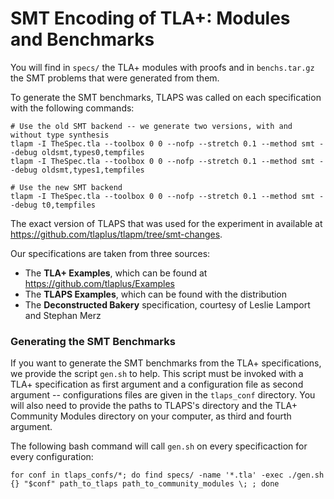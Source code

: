 # SMT Encoding of TLA+: Modules and Benchmarks

You will find in `specs/` the TLA+ modules with proofs and in `benchs.tar.gz` the SMT problems that were generated from them.

To generate the SMT benchmarks, TLAPS was called on each specification with the following commands:
```{bash}
# Use the old SMT backend -- we generate two versions, with and without type synthesis
tlapm -I TheSpec.tla --toolbox 0 0 --nofp --stretch 0.1 --method smt --debug oldsmt,types0,tempfiles
tlapm -I TheSpec.tla --toolbox 0 0 --nofp --stretch 0.1 --method smt --debug oldsmt,types1,tempfiles

# Use the new SMT backend
tlapm -I TheSpec.tla --toolbox 0 0 --nofp --stretch 0.1 --method smt --debug t0,tempfiles
```

The exact version of TLAPS that was used for the experiment in available at https://github.com/tlaplus/tlapm/tree/smt-changes.

Our specifications are taken from three sources:
- The **TLA+ Examples**, which can be found at https://github.com/tlaplus/Examples
- The **TLAPS Examples**, which can be found with the distribution
- The **Deconstructed Bakery** specification, courtesy of Leslie Lamport and Stephan Merz

### Generating the SMT Benchmarks

If you want to generate the SMT benchmarks from the TLA+ specifications, we provide the script `gen.sh` to help.  This script must be invoked with a TLA+ specification as first argument and a configuration file as second argument -- configurations files are given in the `tlaps_conf` directory.  You will also need to provide the paths to TLAPS's directory and the TLA+ Community Modules directory on your computer, as third and fourth argument.

The following bash command will call `gen.sh` on every specificaction for every configuration:
```{bash}
for conf in tlaps_confs/*; do find specs/ -name '*.tla' -exec ./gen.sh {} "$conf" path_to_tlaps path_to_community_modules \; ; done
```

